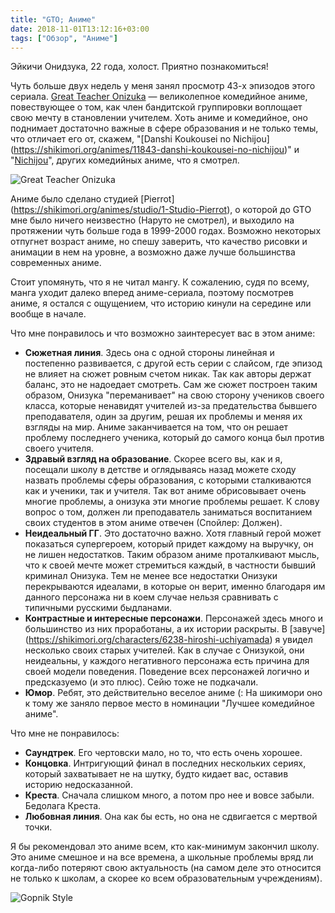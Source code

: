 ```yaml
---
title: "GTO; Аниме"
date: 2018-11-01T13:12:16+03:00
tags: ["Обзор", "Аниме"]
---
```


Эйкичи Онидзука, 22 года, холост. Приятно познакомиться!

Чуть больше двух недель у меня занял просмотр 43-х эпизодов этого сериала.
[Great Teacher Onizuka](https://shikimori.org/animes/245-great-teacher-onizuka)
— великолепное комедийное аниме, повествующее о том, как член бандитской
группировки воплощает свою мечту в становлении учителем. Хоть аниме и
комедийное, оно поднимает достаточно важные в сфере образования и не только
темы, что отличает его от, скажем, "[Danshi Koukousei no Nichijou]
(https://shikimori.org/animes/11843-danshi-koukousei-no-nichijou)" и
"[Nichijou](https://shikimori.org/animes/10165-nichijou)", других комедийных
аниме, что я смотрел.

![Great Teacher Onizuka](/img/gto/1.png)

Аниме было сделано студией [Pierrot]
(https://shikimori.org/animes/studio/1-Studio-Pierrot), о которой до GTO мне
было ничего неизвестно (Наруто не смотрел), и выходило на протяжении чуть больше
года в 1999-2000 годах. Возможно некоторых отпугнет возраст аниме, но спешу
заверить, что качество рисовки и анимации в нем на уровне, а возможно даже лучше
большинства современных аниме.

Стоит упомянуть, что я не читал мангу. К сожалению, судя по всему, манга уходит
далеко вперед аниме-сериала, поэтому посмотрев аниме, я остался с ощущением, что
историю кинули на середине или вообще в начале.

Что мне понравилось и что возможно заинтересует вас в этом аниме:

* **Сюжетная линия**. Здесь она с одной стороны линейная и постепенно развивается,
с другой есть серии с слайсом, где эпизод не влияет на сюжет ровным счетом никак.
Так как авторы держат баланс, это не надоедает смотреть. Сам же сюжет построен
таким образом, Онизука "переманивает" на свою сторону учеников своего класса,
которые ненавидят учителей из-за предательства бывшего преподавателя, один за
другим, решая их проблемы и меняя их взгляды на мир. Аниме заканчивается на том,
что он решает проблему последнего ученика, который до самого конца был против
своего учителя.
* **Здравый взгляд на образование**. Скорее всего вы, как и я, посещали школу
в детстве и оглядываясь назад можете сходу назвать проблемы сферы образования,
с которыми сталкиваются как и ученики, так и учителя. Так вот аниме обрисовывает
очень многие проблемы, а онизука эти многие проблемы решает. К слову вопрос о
том, должен ли преподаватель заниматься воспитанием своих студентов в этом аниме
отвечен (Спойлер: Должен).
* **Неидеальный ГГ**. Это достаточно важно. Хотя главный герой может показаться
супергероем, который придет каждому на выручку, он не лишен недостатков. Таким
образом аниме проталкивают мысль, что к своей мечте может стремиться каждый,
в частности бывший криминал Онизука. Тем не менее все недостатки Онизуки
перекрываются идеалами, в которые он верит, именно благодаря им данного
персонажа ни в коем случае нельзя сравнивать с типичными русскими быдланами.
* **Контрастные и интересные персонажи**. Персонажей здесь много и большинство
из них проработаны, а их истории раскрыты. В [завуче]
(https://shikimori.org/characters/6238-hiroshi-uchiyamada) я увидел несколько
своих старых учителей. Как в случае с Онизукой, они неидеальны, у каждого
негативного персонажа есть причина для своей модели поведения. Поведение
всех персонажей логично и предсказуемо (и это плюс). Сейю тоже не подкачали.
* **Юмор**. Ребят, это действительно веселое аниме (: На шикимори оно к тому
же заняло первое место в номинации "Лучшее комедийное аниме".

Что мне не понравилось:

* **Саундтрек**. Его чертовски мало, но то, что есть очень хорошее.
* **Концовка**. Интригующий финал в последних нескольких сериях, который
захватывает не на шутку, будто кидает вас, оставив историю недосказанной.
* **Креста**. Сначала слишком много, а потом про нее и вовсе забыли. Бедолага
Креста.
* **Любовная линия**. Она как бы есть, но она не сдвигается с мертвой точки.

Я бы рекомендовал это аниме всем, кто как-минимум закончил школу. Это аниме
смешное и на все времена, а школьные проблемы вряд ли когда-либо потеряют свою
актуальность (на самом деле это относится не только к школам, а скорее ко всем
образовательным учреждениям).

![Gopnik Style](/img/gto/2.png)
